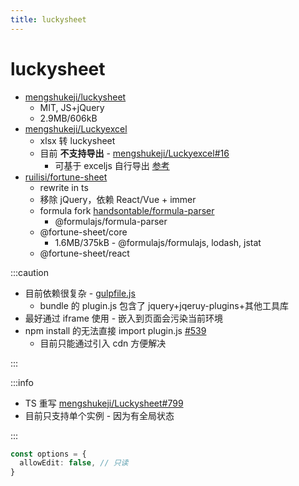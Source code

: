 ```yaml
---
title: luckysheet
---
```


# luckysheet

- [mengshukeji/luckysheet](https://github.com/mengshukeji/luckysheet)
  - MIT, JS+jQuery
  - 2.9MB/606kB
- [mengshukeji/Luckyexcel](https://github.com/mengshukeji/Luckyexcel)
  - xlsx 转 luckysheet
  - 目前 **不支持导出** - [mengshukeji/Luckyexcel#16](https://github.com/mengshukeji/Luckyexcel/issues/16)
    - 可基于 exceljs 自行导出 [参考](https://github.com/oy-paddy/luckysheet-vue-importAndExport/blob/master/src/components/export.js)
- [ruilisi/fortune-sheet](https://github.com/ruilisi/fortune-sheet)
  - rewrite in ts
  - 移除 jQuery，依赖 React/Vue + immer
  - formula fork [handsontable/formula-parser](https://github.com/handsontable/formula-parser)
    - @formulajs/formula-parser
  - @fortune-sheet/core
    - 1.6MB/375kB - @formulajs/formulajs, lodash, jstat
  - @fortune-sheet/react


:::caution

- 目前依赖很复杂 - [gulpfile.js](https://github.com/mengshukeji/Luckysheet/blob/ee5ac0313cdc6920109beb487c56c081dec5a7f1/gulpfile.js#L95-L109)
  - bundle 的 plugin.js 包含了 jquery+jqeruy-plugins+其他工具库
- 最好通过 iframe 使用 - 嵌入到页面会污染当前环境
- npm install 的无法直接 import plugin.js [#539](https://github.com/mengshukeji/Luckysheet/issues/539#issuecomment-789434753)
  - 目前只能通过引入 cdn 方便解决

:::

:::info

- TS 重写 [mengshukeji/Luckysheet#799](https://github.com/mengshukeji/Luckysheet/issues/799)
- 目前只支持单个实例 - 因为有全局状态

:::


```ts
const options = {
  allowEdit: false, // 只读
}
```
